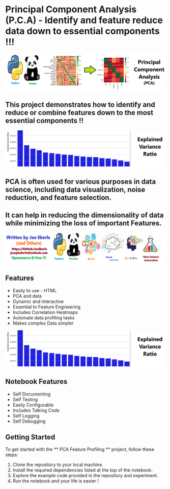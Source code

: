 # Principal Component Analysis (P.C.A) - Identify and feature reduce data down to essential components !!! 

![Code Logo](code.png)

## This project demonstrates how to identify and reduce or combine features down to the most essential components !! 

![Sample Logo](sample.png)

## PCA is often used for various purposes in data science, including data visualization, noise reduction, and feature selection. 
## It can  help in reducing the dimensionality of data while minimizing the loss of important Features.
 

![Developer Logo](developer.png)

## Features

- Easily to use - HTML 
- PCA and data
- Dynamic and interactive 
- Essential to Feature Engineering 
- Includes Correlation Heatmaps
- Automate data profiling tasks 
- Makes complex Data simpler

![sample Logo](sample.png)

## Notebook Features

- Self Documenting 
- Self Testing 
- Easily Configurable
- Includes Talking Code 
- Self Logging 
- Self Debugging 

## Getting Started

To get started with the ** PCA Feature Profiling ** project, follow these steps:

1. Clone the repository to your local machine.
2. Install the required dependencies listed at the top of the notebook.
3. Explore the example code provided in the repository and experiment.
4. Run the notebook and your life is easier !





